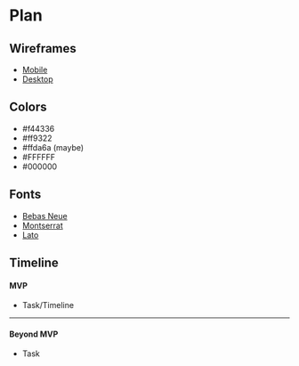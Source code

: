 # Plan

## Wireframes
* [Mobile](https://wireframe.cc/muuFzh)
* [Desktop](https://wireframe.cc/dKi7WL)

## Colors
* #f44336
* #ff9322
* #ffda6a (maybe)
* #FFFFFF
* #000000
## Fonts
* [Bebas Neue](https://fonts.google.com/specimen/Bebas+Neue?query=Bebas+Neue)
* [Montserrat](https://fonts.google.com/specimen/Montserrat)
* [Lato](https://fonts.google.com/specimen/Lato)



## Timeline

#### MVP

* Task/Timeline

---

#### Beyond MVP

* Task
